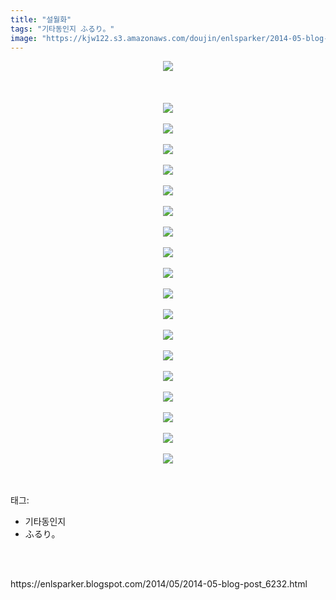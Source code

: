 ```yaml
---
title: "설월화"
tags: "기타동인지 ふるり。"
image: "https://kjw122.s3.amazonaws.com/doujin/enlsparker/2014-05-blog-post_6232/001.png"
---
```

<div class="article">
<div class="post-body entry-content" id="post-body-9081377906808951066" itemprop="description articleBody">
<div class="separator" style="clear: both; text-align: center;">
<img src="{{ site.imgserver5 }}/enlsparker/2014-05-blog-post_6232/001.png"/></div>
<br/>
<a name="more"></a><br/>
<br/>
<div class="separator" style="clear: both; text-align: center;">
<img src="{{ site.imgserver5 }}/enlsparker/2014-05-blog-post_6232/002.png"/></div>
<br/>
<div class="separator" style="clear: both; text-align: center;">
<img src="{{ site.imgserver5 }}/enlsparker/2014-05-blog-post_6232/003.png"/></div>
<br/>
<div class="separator" style="clear: both; text-align: center;">
<img src="{{ site.imgserver5 }}/enlsparker/2014-05-blog-post_6232/004.png"/></div>
<br/>
<div class="separator" style="clear: both; text-align: center;">
<img src="{{ site.imgserver5 }}/enlsparker/2014-05-blog-post_6232/005.png"/></div>
<br/>
<div class="separator" style="clear: both; text-align: center;">
<img src="{{ site.imgserver5 }}/enlsparker/2014-05-blog-post_6232/006.png"/></div>
<br/>
<div class="separator" style="clear: both; text-align: center;">
<img src="{{ site.imgserver5 }}/enlsparker/2014-05-blog-post_6232/007.png"/></div>
<br/>
<div class="separator" style="clear: both; text-align: center;">
<img src="{{ site.imgserver5 }}/enlsparker/2014-05-blog-post_6232/008.png"/></div>
<br/>
<div class="separator" style="clear: both; text-align: center;">
<img src="{{ site.imgserver5 }}/enlsparker/2014-05-blog-post_6232/009.png"/></div>
<br/>
<div class="separator" style="clear: both; text-align: center;">
<img src="{{ site.imgserver5 }}/enlsparker/2014-05-blog-post_6232/010.png"/></div>
<br/>
<div class="separator" style="clear: both; text-align: center;">
<img src="{{ site.imgserver5 }}/enlsparker/2014-05-blog-post_6232/011.png"/></div>
<br/>
<div class="separator" style="clear: both; text-align: center;">
<img src="{{ site.imgserver5 }}/enlsparker/2014-05-blog-post_6232/012.png"/></div>
<br/>
<div class="separator" style="clear: both; text-align: center;">
<img src="{{ site.imgserver5 }}/enlsparker/2014-05-blog-post_6232/013.png"/></div>
<br/>
<div class="separator" style="clear: both; text-align: center;">
<img src="{{ site.imgserver5 }}/enlsparker/2014-05-blog-post_6232/014.png"/></div>
<br/>
<div class="separator" style="clear: both; text-align: center;">
<img src="{{ site.imgserver5 }}/enlsparker/2014-05-blog-post_6232/015.png"/></div>
<br/>
<div class="separator" style="clear: both; text-align: center;">
<img src="{{ site.imgserver5 }}/enlsparker/2014-05-blog-post_6232/016.png"/></div>
<br/>
<div class="separator" style="clear: both; text-align: center;">
<img src="{{ site.imgserver5 }}/enlsparker/2014-05-blog-post_6232/017.png"/></div>
<br/>
<div class="separator" style="clear: both; text-align: center;">
<img src="{{ site.imgserver5 }}/enlsparker/2014-05-blog-post_6232/018.png"/></div>
<br/>
<div class="separator" style="clear: both; text-align: center;">
<img src="{{ site.imgserver5 }}/enlsparker/2014-05-blog-post_6232/019.png"/></div>
<br/>
<div style="clear: both;"></div>
</div></div><br/>
<div class="tagTrail">
<p>태그: </p>
<ul>
<li>기타동인지</li>
<li>ふるり。</li>
</ul>
</div><br/>

<br/>
<p id="refer">https://enlsparker.blogspot.com/2014/05/2014-05-blog-post_6232.html</p>
<br/>


